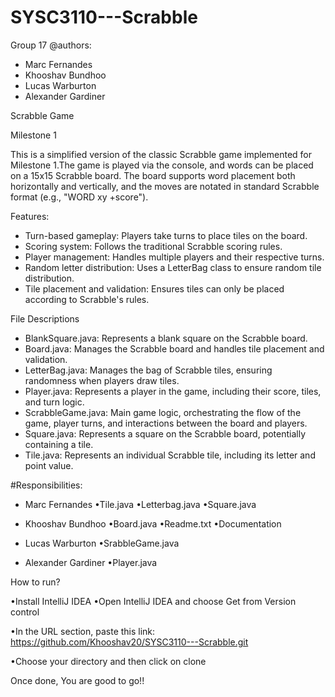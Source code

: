 # SYSC3110---Scrabble
Group 17
@authors:
- Marc Fernandes
- Khooshav Bundhoo
- Lucas Warburton
- Alexander Gardiner 

Scrabble Game

Milestone 1

This is a simplified version of the classic Scrabble game implemented for Milestone 1.The game is played via the console, and words can be placed on a 15x15 Scrabble board. The board supports word placement both horizontally and vertically, and the moves are notated in standard Scrabble format (e.g., "WORD xy +score").

Features:
- Turn-based gameplay: Players take turns to place tiles on the board.
- Scoring system: Follows the traditional Scrabble scoring rules.
- Player management: Handles multiple players and their respective turns.
- Random letter distribution: Uses a LetterBag class to ensure random tile distribution.
- Tile placement and validation: Ensures tiles can only be placed according to Scrabble's rules.

File Descriptions
- BlankSquare.java: Represents a blank square on the Scrabble board.
- Board.java: Manages the Scrabble board and handles tile placement and validation.
- LetterBag.java: Manages the bag of Scrabble tiles, ensuring randomness when players draw tiles.
- Player.java: Represents a player in the game, including their score, tiles, and turn logic.
- ScrabbleGame.java: Main game logic, orchestrating the flow of the game, player turns, and interactions between the board and players.
- Square.java: Represents a square on the Scrabble board, potentially containing a tile.
- Tile.java: Represents an individual Scrabble tile, including its letter and point value.

#Responsibilities:
- Marc Fernandes
 •Tile.java
 •Letterbag.java
 •Square.java

- Khooshav Bundhoo
 •Board.java
 •Readme.txt
 •Documentation

- Lucas Warburton
 •SrabbleGame.java
  
- Alexander Gardiner
 •Player.java


How to run?

 •Install IntelliJ IDEA
 •Open IntelliJ IDEA and choose Get from Version control
 
 •In the URL section, paste this link: https://github.com/Khooshav20/SYSC3110---Scrabble.git
 
 •Choose your directory and then click on clone
 
Once done, You are good to go!!

